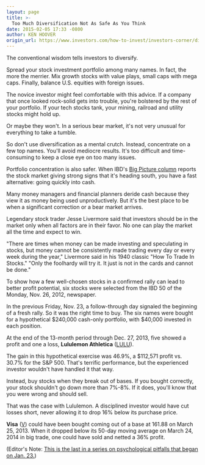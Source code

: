```yaml
---
layout: page
title: >-
  Too Much Diversification Not As Safe As You Think
date: 2015-02-05 17:33 -0800
author: KEN HOOVER
origin_url: https://www.investors.com/how-to-invest/investors-corner/diversified-portfolio-reduces-safety/
---
```


The conventional wisdom tells investors to diversify.

Spread your stock investment portfolio among many names. In fact, the more the merrier. Mix growth stocks with value plays, small caps with mega caps. Finally, balance U.S. equities with foreign issues.

The novice investor might feel comfortable with this advice. If a company that once looked rock-solid gets into trouble, you're bolstered by the rest of your portfolio. If your tech stocks tank, your mining, railroad and utility stocks might hold up.

Or maybe they won't. In a serious bear market, it's not very unusual for everything to take a tumble.

So don't use diversification as a mental crutch. Instead, concentrate on a few top names. You'll avoid mediocre results. It's too difficult and time-consuming to keep a close eye on too many issues.

Portfolio concentration is also safer. When IBD's [Big Picture column](http://news.investors.com/investing/big-picture.htm) reports the stock market giving strong signs that it's heading south, you have a fast alternative: going quickly into cash.

Many money managers and financial planners deride cash because they view it as money being used unproductively. But it's the best place to be when a significant correction or a bear market arrives.

Legendary stock trader Jesse Livermore said that investors should be in the market only when all factors are in their favor. No one can play the market all the time and expect to win.

"There are times when money can be made investing and speculating in stocks, but money cannot be consistently made trading every day or every week during the year," Livermore said in his 1940 classic "How To Trade In Stocks." "Only the foolhardy will try it. It just is not in the cards and cannot be done."

To show how a few well-chosen stocks in a confirmed rally can lead to better profit potential, six stocks were selected from the IBD 50 of the Monday, Nov. 26, 2012, newspaper.

In the previous Friday, Nov. 23, a follow-through day signaled the beginning of a fresh rally. So it was the right time to buy. The six names were bought for a hypothetical \$240,000 cash-only portfolio, with \$40,000 invested in each position.

At the end of the 13-month period through Dec. 27, 2013, five showed a profit and one a loss, **Lululemon Athletica** ([LULU](https://research.investors.com/quote.aspx?symbol=LULU)).

The gain in this hypothetical exercise was 46.9%, a \$112,571 profit vs. 30.7% for the S&P 500. That's terrific performance, but the experienced investor wouldn't have handled it that way.

Instead, buy stocks when they break out of bases. If you bought correctly, your stock shouldn't go down more than 7%-8%. If it does, you'll know that you were wrong and should sell.

That was the case with Lululemon. A disciplined investor would have cut losses short, never allowing it to drop 16% below its purchase price.

**Visa** ([V](https://research.investors.com/quote.aspx?symbol=V)) could have been bought coming out of a base at 161.88 on March 25, 2013. When it dropped below its 50-day moving average on March 24, 2014 in big trade, one could have sold and netted a 36% profit.

(Editor's Note: [This is the last in a series on psychological pitfalls that began on Jan. 23.](http://education.ptest.investors.com/investors-corner.htm))
